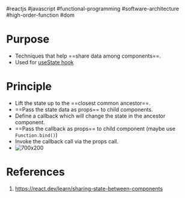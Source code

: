 #reactjs #javascript  #functional-programming #software-architecture  #high-order-function  #dom

# Purpose
- Techniques that help ==share data among components==.
- Used for [useState hook](useState%20hook.md)
# Principle
- Lift the state up to the ==closest common ancestor==.
- ==Pass the state data as props== to child components.
- Define a callback which will change the state in the ancestor component.
- ==Pass the callback as props== to child component (maybe use `Function.bind()`)
- Invoke the callback call via the props call.
- ![700x200](Pasted%20image%2020240603205133.png)
# References
1. https://react.dev/learn/sharing-state-between-components 
